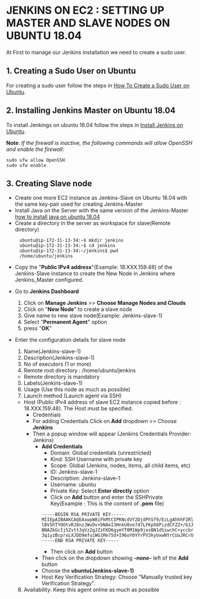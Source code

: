 # JENKINS ON EC2 : SETTING UP MASTER AND SLAVE NODES ON UBUNTU 18.04

At First to manage our Jenkins installation we need to create a sudo user.
## 1. Creating a Sudo User on Ubuntu
For creating a sudo user follow the steps in [How To Create a Sudo User on Ubuntu](https://linuxize.com/post/how-to-create-a-sudo-user-on-ubuntu/).

## 2. Installing Jenkins Master on Ubuntu 18.04
To install Jenkings on ubuntu 18.04 follow the steps in [Install Jenkins on Ubuntu](https://linuxize.com/post/how-to-install-jenkins-on-ubuntu-18-04/).

**Note**: _If the firewall is inactive, the following commands will allow OpenSSH and enable the firewall:_

```
sudo ufw allow OpenSSH
sudo ufw enable
```
## 3. Creating Slave node
 - Create one more EC2 instance as Jenkins-Slave on Ubuntu 18.04 with the same key-pair used for creating Jenkins-Master
 - Install Java on the Server with the same version of the Jenkins-Master [how to install java on ubuntu 18.04](https://linuxize.com/post/install-java-on-ubuntu-18-04/)
 - Create a directory in the server as workspace for slave(Remote directory)
```
     ubuntu@ip-172-31-13-34:~$ mkdir jenkins
     ubuntu@ip-172-31-13-34:~$ cd jenkins
     ubuntu@ip-172-31-13-34:~/jenkins$ pwd
     /home/ubuntu/jenkins

```
 - Copy the "**Public IPv4 address**"(Example: 18.XXX.159.48) of the Jenkins-Slave instance to create the New Node in Jenkins where Jenkins_Master configured.
 - Go to **Jenkins Dashboard**

   1. Click on **Manage Jenkins** >> **Choose Manage Nodes and Clouds**
   2. Click on "**New Node**" to create a slave node
   3. Give name to new slave node(Example: Jenkins-slave-1)
   4. Select "**Permanent Agent**" option
   5. press "**OK**"
- Enter the configuration details for slave node
  1. Name(Jenkins-slave-1)
  2. Description(Jenkins-slave-1)
 	3. No of executors	(1 or more)
 	4. Remote root directory	: /home/ubuntu/jenkins
     - Remote directory is mandatory
 	5. Labels(Jenkins-slave-1)
 	6. Usage	(Use this node as much as possible)
 	7. Launch method (Launch agent via SSH)
     - Host	(Public IPv4 address of slave EC2 instance copied before : 18.XXX.159.48). The Host must be specified.
 	   - Credentials	
       - For adding Credentials Click on **Add** dropdown >> Choose **Jenkins**
       - Then a popup window will appear (Jenkins Credentials Provider: Jenkins)
         - **Add Credentials**
            - Domain: Global credentials (unrestricted)
            - Kind: SSH Username with private key
            - Scope: Global (Jenkins, nodes, items, all child items, etc)
            - ID: Jenkins-slave-1
            - Description: Jenkins-slave-1
            - Username: ubuntu
            - Private Key: Select **Enter directly** option
            - Click on **Add** button and enter the SSHPrivate Key(Example : This is the content of **.pem** file)
             ```
            -----BEGIN RSA PRIVATE KEY-----
            MIIEpAIBAAKCAQEAxwpW8iFkMtCIPKNcdVY2DjdPhSf9/EzLgAhhhFZRlij2Vo2X 
            lBV5hTYOOtvRJ8nzJWvDv+bNAeI3HnkU0ve747LFKpX6PizdCFZZ+/b1JmorNDzy
            BNAZkGcIj5ZvttJqVz2gJZzFKD6gymYT0M1Wp9jesBN1dSiwchC+yccbrNIttORn
            3q1yzBcprxLXJDD9mfuiWG1Me75d+I96oY0YYrPV3kyUxwNYrCUaJRCrUcfSjcZb
            -----END RSA PRIVATE KEY-----
            ```
            - Then click on **Add** button
          - Then click on the dropdown showing **-none-** left of the **Add** button
          - Choose the **ubuntu(Jenkins-slave-1)**
          - Host Key Verification Strategy: Choose "Manually trusted key Verification Strategy".

  8.  	Availability: Keep this agent online as much as possible
